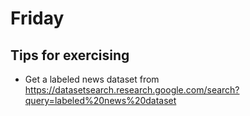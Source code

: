 # Friday


## Tips for exercising
- Get a labeled news dataset from https://datasetsearch.research.google.com/search?query=labeled%20news%20dataset
